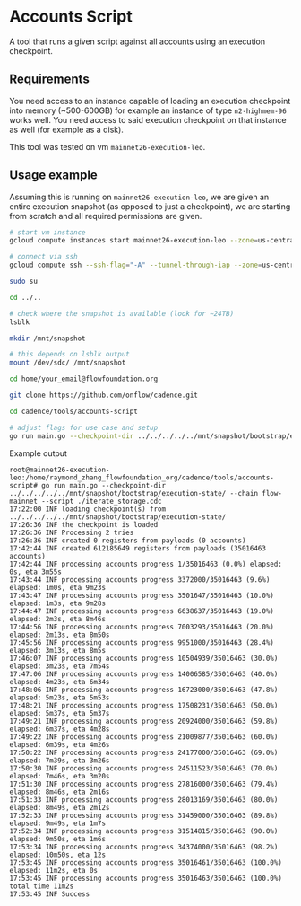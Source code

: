 # Accounts Script

A tool that runs a given script against all accounts using an execution checkpoint. 

## Requirements

You need access to an instance capable of loading an execution checkpoint into memory (~500-600GB) for example an instance of type `n2-highmem-96` works well. You need access to said execution checkpoint on that instance as well (for example as a disk).

This tool was tested on vm `mainnet26-execution-leo`.

## Usage example

Assuming this is running on `mainnet26-execution-leo`, we are given an entire execution snapshot (as opposed to just a checkpoint), we are starting from scratch and all required permissions are given.

```sh
# start vm instance
gcloud compute instances start mainnet26-execution-leo --zone=us-central1-f --project=flow-multi-region

# connect via ssh
gcloud compute ssh --ssh-flag="-A" --tunnel-through-iap --zone=us-central1-f mainnet26-execution-leo --project=flow-multi-region

sudo su

cd ../..

# check where the snapshot is available (look for ~24TB)
lsblk

mkdir /mnt/snapshot

# this depends on lsblk output
mount /dev/sdc/ /mnt/snapshot 

cd home/your_email@flowfoundation.org

git clone https://github.com/onflow/cadence.git

cd cadence/tools/accounts-script

# adjust flags for use case and setup
go run main.go --checkpoint-dir ../../../../../mnt/snapshot/bootstrap/execution-state/ --chain flow-mainnet --script ./iterate-storage.cdc
```

Example output

```console
root@mainnet26-execution-leo:/home/raymond_zhang_flowfoundation_org/cadence/tools/accounts-script# go run main.go --checkpoint-dir ../../../../../mnt/snapshot/bootstrap/execution-state/ --chain flow-mainnet --script ./iterate_storage.cdc 
17:22:00 INF loading checkpoint(s) from ../../../../../mnt/snapshot/bootstrap/execution-state/
17:26:36 INF the checkpoint is loaded
17:26:36 INF Processing 2 tries
17:26:36 INF created 0 registers from payloads (0 accounts)
17:42:44 INF created 612185649 registers from payloads (35016463 accounts)
17:42:44 INF processing accounts progress 1/35016463 (0.0%) elapsed: 0s, eta 3m55s
17:43:44 INF processing accounts progress 3372000/35016463 (9.6%) elapsed: 1m0s, eta 9m23s
17:43:47 INF processing accounts progress 3501647/35016463 (10.0%) elapsed: 1m3s, eta 9m28s
17:44:47 INF processing accounts progress 6638637/35016463 (19.0%) elapsed: 2m3s, eta 8m46s
17:44:56 INF processing accounts progress 7003293/35016463 (20.0%) elapsed: 2m13s, eta 8m50s
17:45:56 INF processing accounts progress 9951000/35016463 (28.4%) elapsed: 3m13s, eta 8m5s
17:46:07 INF processing accounts progress 10504939/35016463 (30.0%) elapsed: 3m23s, eta 7m54s
17:47:06 INF processing accounts progress 14006585/35016463 (40.0%) elapsed: 4m23s, eta 6m34s
17:48:06 INF processing accounts progress 16723000/35016463 (47.8%) elapsed: 5m23s, eta 5m53s
17:48:21 INF processing accounts progress 17508231/35016463 (50.0%) elapsed: 5m37s, eta 5m37s
17:49:21 INF processing accounts progress 20924000/35016463 (59.8%) elapsed: 6m37s, eta 4m28s
17:49:22 INF processing accounts progress 21009877/35016463 (60.0%) elapsed: 6m39s, eta 4m26s
17:50:22 INF processing accounts progress 24177000/35016463 (69.0%) elapsed: 7m39s, eta 3m26s
17:50:30 INF processing accounts progress 24511523/35016463 (70.0%) elapsed: 7m46s, eta 3m20s
17:51:30 INF processing accounts progress 27816000/35016463 (79.4%) elapsed: 8m46s, eta 2m16s
17:51:33 INF processing accounts progress 28013169/35016463 (80.0%) elapsed: 8m49s, eta 2m12s
17:52:33 INF processing accounts progress 31459000/35016463 (89.8%) elapsed: 9m49s, eta 1m7s
17:52:34 INF processing accounts progress 31514815/35016463 (90.0%) elapsed: 9m50s, eta 1m6s
17:53:34 INF processing accounts progress 34374000/35016463 (98.2%) elapsed: 10m50s, eta 12s
17:53:45 INF processing accounts progress 35016461/35016463 (100.0%) elapsed: 11m2s, eta 0s
17:53:45 INF processing accounts progress 35016463/35016463 (100.0%) total time 11m2s
17:53:45 INF Success
```